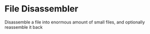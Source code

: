 # File Disassembler
Disassemble a file into enormous amount of small files, and optionally reassemble it back

